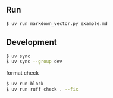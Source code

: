 ## Run

```sh
$ uv run markdown_vector.py example.md
```

## Development

```sh
$ uv sync
$ uv sync --group dev
```

format check

```sh
$ uv run block
$ uv run ruff check . --fix
```
